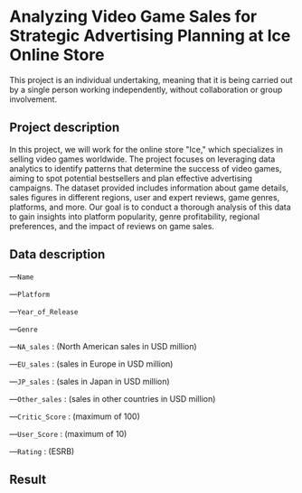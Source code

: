 # Analyzing Video Game Sales for Strategic Advertising Planning at Ice Online Store

This project is an individual undertaking, meaning that it is being carried out by a single person working independently, without collaboration or group involvement.

## Project description

In this project, we will work for the online store "Ice," which specializes in selling video games worldwide. The project focuses on leveraging data analytics to identify patterns that determine the success of video games, aiming to spot potential bestsellers and plan effective advertising campaigns. The dataset provided includes information about game details, sales figures in different regions, user and expert reviews, game genres, platforms, and more. Our goal is to conduct a thorough analysis of this data to gain insights into platform popularity, genre profitability, regional preferences, and the impact of reviews on game sales.

## Data description

—`Name`

—`Platform`

—`Year_of_Release`

—`Genre`

—`NA_sales` : (North American sales in USD million) 

—`EU_sales` : (sales in Europe in USD million) 

—`JP_sales` : (sales in Japan in USD million) 

—`Other_sales` : (sales in other countries in USD million) 

—`Critic_Score` : (maximum of 100) 

—`User_Score` : (maximum of 10) 

—`Rating` : (ESRB)



## Result


